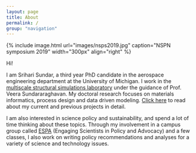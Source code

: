 ```yaml
---
layout: page
title: About
permalink: /
group: "navigation"
---
```


{% include image.html url="images/nsps2019.jpg" caption="NSPN symposium 2019" width="300px" align="right" %}

Hi!

I am Srihari Sundar, a third year PhD candidate in the aerospace engineering department at the University of Michigan. I work in the [multiscale structural simulations laboratory](http://www-personal.umich.edu/~veeras/) under the guidance of Prof. Veera Sundararaghavan. My doctoral research focuses on materials informatics, process design and data driven modeling. [Click here](research) to read about my current and previous projects in detail.

I am also interested in science policy and sustainability, and spend a lot of time thinking about these topics. Through my involvement in a campus group called [ESPA](https://sites.google.com/umich.edu/espa-umich/news) (Engaging Scientists in Policy and Advocacy) and a few classes, I also work on writing policy recommendations and analyses for a variety of science and technology issues.
